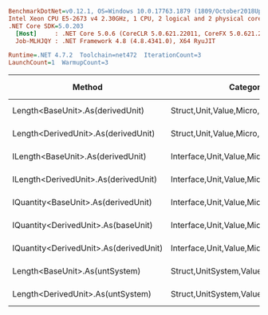 ``` ini

BenchmarkDotNet=v0.12.1, OS=Windows 10.0.17763.1879 (1809/October2018Update/Redstone5)
Intel Xeon CPU E5-2673 v4 2.30GHz, 1 CPU, 2 logical and 2 physical cores
.NET Core SDK=5.0.203
  [Host]     : .NET Core 5.0.6 (CoreCLR 5.0.621.22011, CoreFX 5.0.621.22011), X64 RyuJIT
  Job-MLHJQY : .NET Framework 4.8 (4.8.4341.0), X64 RyuJIT

Runtime=.NET 4.7.2  Toolchain=net472  IterationCount=3  
LaunchCount=1  WarmupCount=3  

```
|                                 Method |                               Categories |      Mean |      Error |    StdDev |   StdErr |       Min |       Max |    Median | Ratio | MannWhitney(5%) | RatioSD |  Gen 0 | Gen 1 | Gen 2 | Allocated |
|--------------------------------------- |----------------------------------------- |----------:|-----------:|----------:|---------:|----------:|----------:|----------:|------:|---------------- |--------:|-------:|------:|------:|----------:|
|       Length&lt;BaseUnit&gt;.As(derivedUnit) |       Struct,Unit,Value,Micro,Conversion |  15.32 ns |   3.481 ns |  0.191 ns | 0.110 ns |  15.14 ns |  15.52 ns |  15.28 ns |  1.00 |            Base |    0.00 |      - |     - |     - |         - |
|    Length&lt;DerivedUnit&gt;.As(derivedUnit) |       Struct,Unit,Value,Micro,Conversion |  15.40 ns |   6.410 ns |  0.351 ns | 0.203 ns |  15.00 ns |  15.64 ns |  15.57 ns |  1.01 |               ? |    0.02 |      - |     - |     - |         - |
|      ILength&lt;BaseUnit&gt;.As(derivedUnit) |    Interface,Unit,Value,Micro,Conversion |  19.32 ns |   4.514 ns |  0.247 ns | 0.143 ns |  19.04 ns |  19.50 ns |  19.43 ns |  1.26 |               ? |    0.02 |      - |     - |     - |         - |
|   ILength&lt;DerivedUnit&gt;.As(derivedUnit) |    Interface,Unit,Value,Micro,Conversion |  19.53 ns |   4.447 ns |  0.244 ns | 0.141 ns |  19.38 ns |  19.81 ns |  19.40 ns |  1.28 |               ? |    0.03 |      - |     - |     - |         - |
|    IQuantity&lt;BaseUnit&gt;.As(derivedUnit) |    Interface,Unit,Value,Micro,Conversion |  97.86 ns |   4.673 ns |  0.256 ns | 0.148 ns |  97.57 ns |  98.03 ns |  97.99 ns |  6.39 |               ? |    0.08 |      - |     - |     - |         - |
|    IQuantity&lt;DerivedUnit&gt;.As(baseUnit) |    Interface,Unit,Value,Micro,Conversion | 102.26 ns |  16.264 ns |  0.891 ns | 0.515 ns | 101.32 ns | 103.09 ns | 102.36 ns |  6.68 |               ? |    0.13 |      - |     - |     - |         - |
| IQuantity&lt;DerivedUnit&gt;.As(derivedUnit) |    Interface,Unit,Value,Micro,Conversion | 128.01 ns |  26.549 ns |  1.455 ns | 0.840 ns | 126.34 ns | 129.01 ns | 128.69 ns |  8.36 |               ? |    0.12 |      - |     - |     - |         - |
|         Length&lt;BaseUnit&gt;.As(untSystem) | Struct,UnitSystem,Value,Micro,Conversion | 607.38 ns | 236.791 ns | 12.979 ns | 7.494 ns | 595.89 ns | 621.46 ns | 604.78 ns | 39.66 |               ? |    0.57 | 0.0288 |     - |     - |     201 B |
|      Length&lt;DerivedUnit&gt;.As(untSystem) | Struct,UnitSystem,Value,Micro,Conversion | 624.57 ns | 122.150 ns |  6.695 ns | 3.866 ns | 617.87 ns | 631.27 ns | 624.56 ns | 40.78 |               ? |    0.10 | 0.0288 |     - |     - |     201 B |
